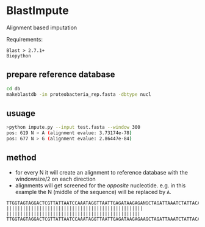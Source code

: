 # BlastImpute
Alignment based imputation

Requirements: 
```
Blast > 2.7.1+
Biopython
```

## prepare reference database

```bash
cd db
makeblastdb -in proteobacteria_rep.fasta -dbtype nucl 
```

## usuage

```bash
>python impute.py --input test.fasta --window 300
pos: 619 N > A (alignment evalue: 3.73174e-78)
pos: 677 N > G (alignment evalue: 2.86447e-84)

```

## method

- for every N it will create an alignment to reference database with the windowsize/2 on each direction
- alignments will get screened for the _opposite_ nucleotide. e.g. in this example the N (middle of the sequence) will be replaced by `A`.

```
TTGGTAGTAGGACTCGTTATTAATCCAAATAGGTTAATTGAGATAAGAGANGCTAGATTAAATCTATTACAAATTAACGAAAATAAAAGCTATACGGATT
|||||||||||||||||||||||||||||||||||||||||||||||||| |||||||||||||||||||||||||||||||||||||||||||||||||
TTGGTAGTAGGACTCGTTATTAATCCAAATAGGTTAATTGAGATAAGAGAAGCTAGATTAAATCTATTACAAATTAACGAAAATAAAAGCTATACGGATT
```

